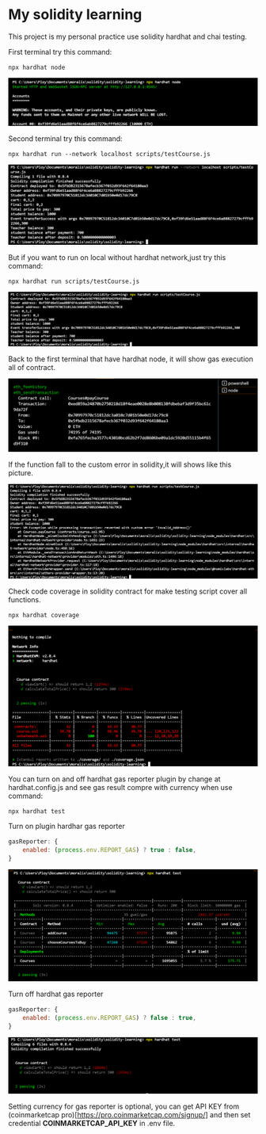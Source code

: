 # My solidity learning

This project is my personal practice use solidity hardhat and chai testing.

First terminal try this command:
```shell
npx hardhat node
```

![node result](https://github.com/Thanasornsawan/solidity-learning/blob/main/photos/node.PNG?raw=true)

Second terminal try this command:
```shell
npx hardhat run --network localhost scripts/testCourse.js
```
![node result2](https://github.com/Thanasornsawan/solidity-learning/blob/main/photos/node2.PNG?raw=true)

But if you want to run on local without hardhat network,just try this command:
```shell
npx hardhat run scripts/testCourse.js
```

![local result2](https://github.com/Thanasornsawan/solidity-learning/blob/main/photos/local2.PNG?raw=true)

Back to the first terminal that have hardhat node, it will show gas execution all of contract.

![local result1](https://github.com/Thanasornsawan/solidity-learning/blob/main/photos/local1.PNG?raw=true)

If the function fall to the custom error in solidity,it will shows like this picture.

![custome error](https://github.com/Thanasornsawan/solidity-learning/blob/main/photos/result.PNG?raw=true)

Check code coverage in solidity contract for make testing script cover all functions.
```shell
npx hardhat coverage
```

![coverage result](https://github.com/Thanasornsawan/solidity-learning/blob/main/photos/cover.PNG?raw=true)

You can turn on and off hardhat gas reporter plugin by change at hardhat.config.js and see gas result compre with currency when use command:

```shell
npx hardhat test
```

Turn on plugin hardhar gas reporter

```javascript
gasReporter: {
    enabled: (process.env.REPORT_GAS) ? true : false,
}
```
![gas result1](https://github.com/Thanasornsawan/solidity-learning/blob/main/photos/testgas1.PNG?raw=true)

Turn off hardhat gas reporter

```javascript
gasReporter: {
    enabled: (process.env.REPORT_GAS) ? false : true,
}
```

![gas result2](https://github.com/Thanasornsawan/solidity-learning/blob/main/photos/testgas2.PNG?raw=true)

Setting currency for gas reporter is optional, you can get API KEY from (coinmarketcap pro)[https://pro.coinmarketcap.com/signup/] and then set credential **COINMARKETCAP_API_KEY** in .env file.